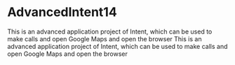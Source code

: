 # AdvancedIntent14
This is an advanced application project of Intent, which can be used to make calls and open Google Maps and open the browser
This is an advanced application project of Intent, which can be used to make calls and open Google Maps and open the browser

